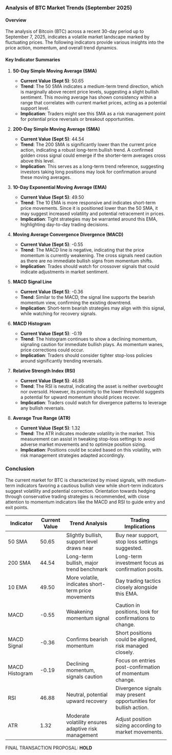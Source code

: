 ### Analysis of BTC Market Trends (September 2025)

#### Overview
The analysis of Bitcoin (BTC) across a recent 30-day period up to September 7, 2025, indicates a volatile market landscape marked by fluctuating prices. The following indicators provide various insights into the price action, momentum, and overall trend dynamics.

#### Key Indicator Summaries

1. **50-Day Simple Moving Average (SMA)**
   - **Current Value (Sept 5)**: 50.65
   - **Trend**: The 50 SMA indicates a medium-term trend direction, which is marginally above recent price levels, suggesting a slight bullish sentiment. This moving average has shown consistency within a range that correlates with current market prices, acting as a potential support level.
   - **Implication**: Traders might see this SMA as a risk management point for potential price reversals or breakout opportunities.

2. **200-Day Simple Moving Average (SMA)**
   - **Current Value (Sept 5)**: 44.54
   - **Trend**: The 200 SMA is significantly lower than the current price action, indicating a robust long-term bullish trend. A confirmed golden cross signal could emerge if the shorter-term averages cross above this level.
   - **Implication**: This serves as a long-term trend reference, suggesting investors taking long positions may look for confirmation around these moving averages.

3. **10-Day Exponential Moving Average (EMA)**
   - **Current Value (Sept 5)**: 49.50
   - **Trend**: The 10 EMA is more responsive and indicates short-term price movements. Since it is positioned lower than the 50 SMA, it may suggest increased volatility and potential retracement in prices.
   - **Implication**: Tight strategies may be warranted around this EMA, highlighting day-to-day trading decisions.

4. **Moving Average Convergence Divergence (MACD)**
   - **Current Value (Sept 5)**: -0.55
   - **Trend**: The MACD line is negative, indicating that the price momentum is currently weakening. The cross signals need caution as there are no immediate bullish signs from momentum shifts.
   - **Implication**: Trades should watch for crossover signals that could indicate adjustments in market sentiment.

5. **MACD Signal Line**
   - **Current Value (Sept 5)**: -0.36
   - **Trend**: Similar to the MACD, the signal line supports the bearish momentum view, confirming the existing downtrend.
   - **Implication**: Short-term bearish strategies may align with this signal, while watching for recovery signals.

6. **MACD Histogram**
   - **Current Value (Sept 5)**: -0.19
   - **Trend**: The histogram continues to show a declining momentum, signaling caution for immediate bullish plays. As momentum wanes, price corrections could occur.
   - **Implication**: Traders should consider tighter stop-loss policies around significantly trending reversals.

7. **Relative Strength Index (RSI)**
   - **Current Value (Sept 5)**: 46.88
   - **Trend**: The RSI is neutral, indicating the asset is neither overbought nor oversold. However, its proximity to the lower threshold suggests a potential for upward momentum should prices recover.
   - **Implication**: Traders could watch for divergence patterns to leverage any bullish reversals.

8. **Average True Range (ATR)**
   - **Current Value (Sept 5)**: 1.32
   - **Trend**: The ATR indicates moderate volatility in the market. This measurement can assist in tweaking stop-loss settings to avoid adverse market movements and to optimize position sizing.
   - **Implication**: Positions could be scaled based on this volatility, with risk management strategies adapted accordingly.

### Conclusion

The current market for BTC is characterized by mixed signals, with medium-term indicators favoring a cautious bullish view while short-term indicators suggest volatility and potential correction. Orientation towards hedging through conservative trading strategies is recommended, with close attention to momentum indicators like the MACD and RSI to guide entry and exit points.

| Indicator           | Current Value      | Trend Analysis                                                        | Trading Implications                                         |
|---------------------|------------------|-----------------------------------------------------------------------|-------------------------------------------------------------|
| 50 SMA               | 50.65            | Slightly bullish, support level draws near                             | Buy near support, stop loss settings suggested.              |
| 200 SMA              | 44.54            | Long-term bullish, major trend benchmark                               | Long-term investment focus as confirmation posits.           |
| 10 EMA               | 49.50            | More volatile, indicates short-term price movements                    | Day trading tactics closely alongside this EMA.              |
| MACD                 | -0.55            | Weakening momentum signal                                               | Caution in positions, look for confirmations to change.      |
| MACD Signal          | -0.36            | Confirms bearish momentum                                               | Short positions could be aligned, risk managed closely.      |
| MACD Histogram       | -0.19            | Declining momentum, signals caution                                     | Focus on entries post-confirmation of momentum change.       |
| RSI                  | 46.88            | Neutral, potential upward recovery                                      | Divergence signals may present opportunities for bullish action. |
| ATR                  | 1.32             | Moderate volatility ensures adaptive risk management                    | Adjust position sizing according to market movements.        |

FINAL TRANSACTION PROPOSAL: **HOLD**